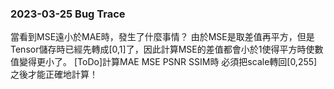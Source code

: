 ### 2023-03-25 Bug Trace
當看到MSE遠小於MAE時，發生了什麼事情？
由於MSE是取差值再平方，但是Tensor儲存時已經先轉成[0,1]了，因此計算MSE的差值都會小於1使得平方時使數值變得更小了。
[ToDo]計算MAE MSE PSNR SSIM時 必須把scale轉回[0,255]之後才能正確地計算！
